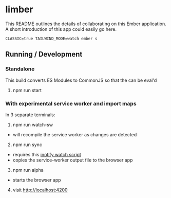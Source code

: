 # limber

This README outlines the details of collaborating on this Ember application.
A short introduction of this app could easily go here.

```
CLASSIC=true TAILWIND_MODE=watch ember s
```

## Running / Development

### Standalone

This build converts ES Modules to CommonJS so that the can be eval'd

1. npm run start

### With experimental service worker and import maps

In 3 separate terminals:

1. npm run watch-sw
  - will recompile the service worker as changes are detected
2. npm run sync
  - requires this [inotify watch script](https://github.com/NullVoxPopuli/dotfiles/blob/master/home/scripts/watch)
  - copies the service-worker output file to the browser app
3. npm run alpha
  - starts the browser app
4. visit [http://localhost:4200](http://localhost:4200)

